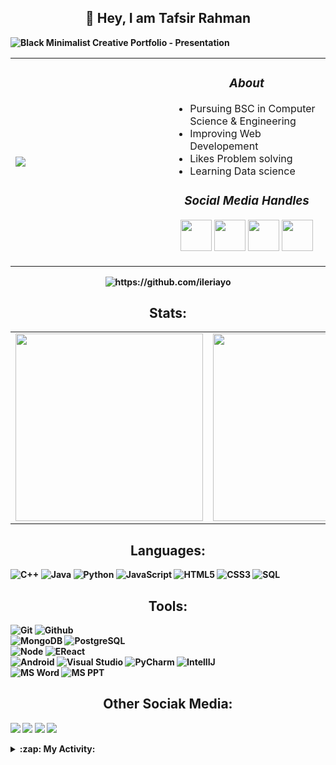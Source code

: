 <h2 align='center'>👋 Hey, I am <strong>Tafsir Rahman</h2>

  ![Black Minimalist Creative Portfolio - Presentation](https://user-images.githubusercontent.com/83116065/175251711-24bd20f3-4be3-408a-9bd3-83e845727bbe.png)

  <table>
    <tr>
      <td><img src="https://c.tenor.com/GN73MKBawZYAAAAi/busy-cute.gif"></td>
      <td width="50%">
        <h3 align='center'><i>About</i></h3>
        <ul>
          <li>Pursuing BSC in Computer Science & Engineering</li>
          <li>Improving Web Developement</li>
          <li>Likes Problem solving</li>
          <li>Learning Data science</li>
        </ul>
        <h3 align='center'><i>Social Media Handles</i></h3>
        <p align='center'>
            <a href="https://www.facebook.com/tmr.rahman/"><img src="https://cdn-icons-png.flaticon.com/512/1409/1409943.png" width="50"></a>
            <a href="#"><img src="https://cdn-icons-png.flaticon.com/512/1409/1409937.png" width="50"></a>
            <a href="https://www.instagram.com/sheikh_tafsir_rahman/"><img src="https://cdn-icons-png.flaticon.com/512/1409/1409946.png"  width="50"></a>
            <a href="https://www.linkedin.com/in/tafsir-rahman-391767210/"><img src="https://cdn-icons-png.flaticon.com/512/1409/1409945.png" width="50"></a>
        </p>
      </td>
    </tr>
  </table>
  <p align="center">
    <img src="https://komarev.com/ghpvc/?username=Sheikh-Tafsir" alt="https://github.com/ileriayo" />
  </p>

<h2 align='center'>Stats:</h2>
  
<!--<p align="center">  
  <img width="60%" src="http://github-readme-streak-stats.herokuapp.com?user=Sheikh-Tafsir&theme=dark&date_format=M%20j%5B%2C%20Y%5D" />
</p>-->

  <table style="border: none">
    <tr>
      <td valign="top"><img height="300" src="https://github-readme-stats.vercel.app/api?username=Sheikh-Tafsir&count_private=true&show_icons=true&theme=radical&hide_border=true&custom_title=Statistics"/></td>
      <td valign="top"><img height="300" src="https://github-readme-stats.vercel.app/api/top-langs/?username=Sheikh-Tafsir&langs_count=10&layout=compact&theme=radical&hide_border=true&hide=HTML&custom_title=Languages"/></td>
    </tr>
  </table>
  

<!--[![Top Langs](https://github-readme-stats.vercel.app/api/top-langs/?username=Sheikh-Tafsir&theme=radical)](https://github.com/anuraghazra/github-readme-stats)-->

<h2 align="center">Languages:</h2>

  ![C++](https://img.shields.io/badge/-C++-000000?style=flat&logo=c%2B%2B)
  ![Java](https://img.shields.io/badge/-Java-000000?style=flat&logo=java)
  ![Python](https://img.shields.io/badge/-Python-000000?style=flat&logo=python)
  ![JavaScript](https://img.shields.io/badge/-JavaScript-000000?style=flat&logo=javascript)
  ![HTML5](https://img.shields.io/badge/-HTML5-000000?style=flat&logo=html5)
  ![CSS3](https://img.shields.io/badge/-CSS-000000?style=flat&logo=css3)
  ![SQL](https://img.shields.io/badge/-SQL-000000?style=flat&logo=mysql)
  <!--![Arduino](https://img.shields.io/badge/-Arduino-000000?style=flat&logo=arduino)-->


<h2 align="center">Tools:</h2>

  ![Git](https://img.shields.io/badge/-Git-000000?style=flat&logo=git)
  ![Github](https://img.shields.io/badge/-Github-000000?style=flat&logo=github) <br />
  ![MongoDB](https://img.shields.io/badge/-MongoDB-000000?style=flat&logo=mongodb)
  ![PostgreSQL](https://img.shields.io/badge/-PostgreSQL-000000?style=flat&logo=postgresql) <br />
  ![Node](https://img.shields.io/badge/-Node-000000?style=flat&logo=node.js)
  ![EReact](https://img.shields.io/badge/-React-000000?style=flat&logo=react) <br />
  ![Android](https://img.shields.io/badge/-Android-000000?style=flat&logo=android)
  ![Visual Studio](https://img.shields.io/badge/-Visual%20Studio-000000?style=flat&logo=Visual%20Studio)
  ![PyCharm](https://img.shields.io/badge/pycharm-000000?style=flat&logo=pycharm)
  ![IntellIJ](https://img.shields.io/badge/-IntellIJ%20IDEA-000000?style=flat&logo=intellij%20idea)<br />
  ![MS Word](https://img.shields.io/badge/-MS%20Word-000000?style=flat&logo=microsoft%20word)
  ![MS PPT](https://img.shields.io/badge/-MS%20Powerpoint-000000?style=flat&logo=microsoft%20powerpoint)
  
  
<h2 align="center">Other Sociak Media:</h2>
  
  <a href="https://codeforces.com/profile/Tafsir_Rahman"><img src="https://img.shields.io/badge/Codeforces-445f9d?style=for-the-badge&logo=Codeforces&logoColor=white"></a>
  <a href="https://leetcode.com/Sheikh-Tafsir/"><img src="https://img.shields.io/badge/-LeetCode-FFA116?style=for-the-badge&logo=LeetCode&logoColor=black"></a>
  <a href="https://www.linkedin.com/in/tafsir-rahman-391767210/"><img src="https://img.shields.io/badge/LinkedIn-0077B5?style=for-the-badge&logo=linkedin&logoColor=white"></a>
  <a href="https://myanimelist.net/profile/Tafsir_Rahman"><img src="https://img.shields.io/badge/Myanimelist-2E51A2?style=for-the-badge&logo=myanimelist&logoColor=white"></a>

  <details>
  <summary>:zap: My Activity:</summary>

  
<h2 align='center'>📈 Activity Graph</h2>
<!--[![Sheikhs's github activity graph](https://activity-graph.herokuapp.com/graph?username=Sheikh-Tafsir&theme=react-dark&area=true&hide_border=true)](https://github.com//Sheikh-Tafsir/github-readme-activity-graph)-->
<p align="center">
<a href="https://github.com/Ashutosh00710/github-readme-activity-graph">
    <img src="https://activity-graph.herokuapp.com/graph?username=Sheikh-Tafsir&theme=react-dark&area=true&hide_border=true"  width="100%">
</a>
</p>

  
<!--<h2 align='center'><i>Languages and Tools</i></h2>
<table width="100">
<tr>
    <td align='center' width="190">
        <img src="https://github.com/devicons/devicon/blob/master/icons/cplusplus/cplusplus-original.svg" width="60">
    </td>
    <td align='center' width="190">
        <img src="https://github.com/abranhe/programming-languages-logos/blob/master/src/javascript/javascript.svg" width="60">
    </td>
    <td align='center'>
        <img src="https://www.vectorlogo.zone/logos/w3_html5/w3_html5-ar21.svg">
    </td>
    <td align='center'>
        <img src="https://raw.githubusercontent.com/devicons/devicon/0d6c64dbbf311879f7d563bfc3ccf559f9ed111c/icons/css3/css3-original-wordmark.svg" width="60">
    </td>
     <td align='center' width="190">
        <img src="https://github.com/detain/svg-logos/blob/master/svg/git.svg" width="60">
    </td>
</tr>
<tr>
    <td align='center'>
        <img src="https://github.com/bestofjs/bestofjs-webui/blob/master/public/logos/vscode.svg" width="60">
    </td>
    <td align='center'>
        <img src="https://www.vectorlogo.zone/logos/mongodb/mongodb-ar21.svg">
    </td>
    <td align='center'>
        <img src="https://www.vectorlogo.zone/logos/google_cloud/google_cloud-ar21.svg">
    </td>
    <td align='center'>
        <img src="https://www.vectorlogo.zone/logos/nestjs/nestjs-ar21.svg">
    </td>
    <td align='center'>
        <img src="https://www.vectorlogo.zone/logos/gitlab/gitlab-ar21.svg">
    </td>
</tr>
</table >-->
  
<p align="center">
  <a href="https://vyvy-vi.github.io/portfolio"><img target="_blank" src="https://img.shields.io/badge/-I_love_open_source-green?style=for-the-badge&logo=github&logoColor=black"/></a> 
</p>
  
  
<h4>📅I'm Most Productive on daytime</h4>
<a href="http://lovera.maxam.now.sh/">
   <img src="https://user-images.githubusercontent.com/25841814/79395484-5081ae80-7fac-11ea-9e27-ac91472e31dd.png" alt="screenshot" width="500">
</a>





